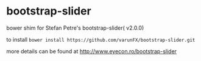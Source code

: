 # bootstrap-slider
bower shim for Stefan Petre's bootstrap-slider( v2.0.0)

to install ```bower install https://github.com/varunFX/bootstrap-slider.git```

more details can be found at http://www.eyecon.ro/bootstrap-slider
